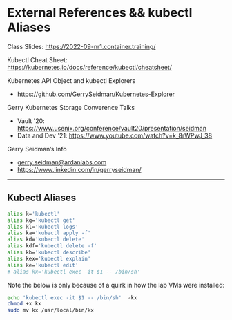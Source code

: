 

# External References && kubectl Aliases

Class Slides:    https://2022-09-nr1.container.training/
    
Kubectl Cheat Sheet:    https://kubernetes.io/docs/reference/kubectl/cheatsheet/

Kubernetes API Object and kubectl Explorers

-   https://github.com/GerrySeidman/Kubernetes-Explorer

Gerry Kubernetes Storage Converence Talks

-   Vault '20:     https://www.usenix.org/conference/vault20/presentation/seidman
- Data and Dev '21:  https://www.youtube.com/watch?v=k_8rWPwJ_38

Gerry Seidman’s Info

- gerry.seidman@ardanlabs.com
- https://www.linkedin.com/in/gerryseidman/


---

## Kubectl Aliases

```bash
alias k='kubectl'
alias kg='kubectl get'
alias kl='kubectl logs'
alias ka='kubectl apply -f'
alias kd='kubectl delete'
alias kdf='kubectl delete -f'
alias kb='kubectl describe'
alias kex='kubectl explain'
alias ke='kubectl edit'
# alias kx='kubectl exec -it $1 -- /bin/sh'
```
Note the below is only because of a quirk in how the lab VMs were installed:
```bash
echo 'kubectl exec -it $1 -- /bin/sh'  >kx
chmod +x kx
sudo mv kx /usr/local/bin/kx
```
